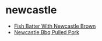 # newcastle

 * [Fish Batter With Newcastle Brown](index/f/fish-batter-with-newcastle-brown.json)
 * [Newcastle Bbq Pulled Pork](index/n/newcastle-bbq-pulled-pork.json)
